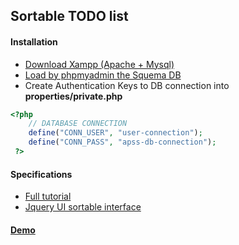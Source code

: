 ## Sortable TODO list

#### Installation
- [Download Xampp (Apache + Mysql)](http://sourceforge.net/projects/xampp/)
- [Load by phpmyadmin the Squema DB](http://www.cruzalosdedos.es/portfolio/sortable-list/db/sortable-list-schema.sql)
- Create Authentication Keys to DB connection into **properties/private.php**
```php
<?php 
    // DATABASE CONNECTION
    define("CONN_USER", "user-connection");
    define("CONN_PASS", "apss-db-connection");
 ?>
```

#### Specifications
- [Full tutorial](http://www.funcion13.com/lista-de-elementos-ordenables-y-editables-usando-html5-jquery-php-y-mysql/)
- [Jquery UI sortable interface](http://api.jqueryui.com/sortable/)

#### [Demo](http://www.cruzalosdedos.es/portfolio/sortable-list/public/index.php)